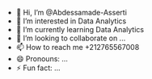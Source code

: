 - 👋 Hi, I’m @Abdessamade-Asserti
- 👀 I’m interested in Data Analytics
- 🌱 I’m currently learning Data Analytics
- 💞️ I’m looking to collaborate on ...
- 📫 How to reach me +212765567008
- 😄 Pronouns: ...
- ⚡ Fun fact: ...

<!---
Abdessamade-Asserti/Abdessamade-Asserti is a ✨ special ✨ repository because its `README.md` (this file) appears on your GitHub profile.
You can click the Preview link to take a look at your changes.
--->
